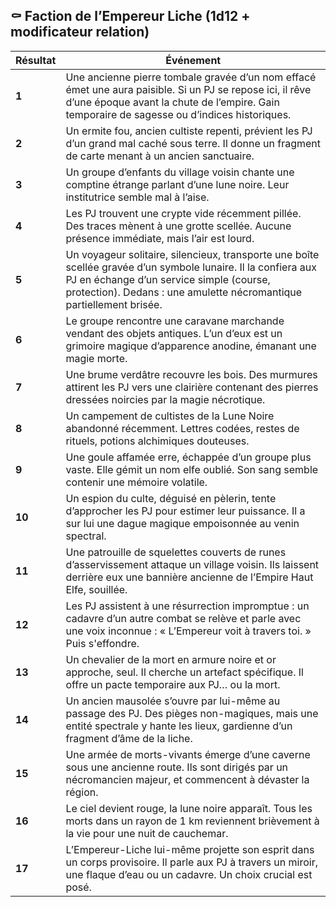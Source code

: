 ## ⚰️ **Faction de l’Empereur Liche** (1d12 + modificateur relation)

| Résultat | Événement                                                                                                                                                                                                                         |
| -------- | --------------------------------------------------------------------------------------------------------------------------------------------------------------------------------------------------------------------------------- |
| **1**    | Une ancienne pierre tombale gravée d’un nom effacé émet une aura paisible. Si un PJ se repose ici, il rêve d’une époque avant la chute de l’empire. Gain temporaire de sagesse ou d’indices historiques.                          |
| **2**    | Un ermite fou, ancien cultiste repenti, prévient les PJ d’un grand mal caché sous terre. Il donne un fragment de carte menant à un ancien sanctuaire.                                                                             |
| **3**    | Un groupe d’enfants du village voisin chante une comptine étrange parlant d’une lune noire. Leur institutrice semble mal à l’aise.                                                                                                |
| **4**    | Les PJ trouvent une crypte vide récemment pillée. Des traces mènent à une grotte scellée. Aucune présence immédiate, mais l’air est lourd.                                                                                        |
| **5**    | Un voyageur solitaire, silencieux, transporte une boîte scellée gravée d’un symbole lunaire. Il la confiera aux PJ en échange d’un service simple (course, protection). Dedans : une amulette nécromantique partiellement brisée. |
| **6**    | Le groupe rencontre une caravane marchande vendant des objets antiques. L’un d’eux est un grimoire magique d’apparence anodine, émanant une magie morte.                                                                          |
| **7**    | Une brume verdâtre recouvre les bois. Des murmures attirent les PJ vers une clairière contenant des pierres dressées noircies par la magie nécrotique.                                                                            |
| **8**    | Un campement de cultistes de la Lune Noire abandonné récemment. Lettres codées, restes de rituels, potions alchimiques douteuses.                                                                                                 |
| **9**    | Une goule affamée erre, échappée d’un groupe plus vaste. Elle gémit un nom elfe oublié. Son sang semble contenir une mémoire volatile.                                                                                            |
| **10**   | Un espion du culte, déguisé en pèlerin, tente d’approcher les PJ pour estimer leur puissance. Il a sur lui une dague magique empoisonnée au venin spectral.                                                                       |
| **11**   | Une patrouille de squelettes couverts de runes d’asservissement attaque un village voisin. Ils laissent derrière eux une bannière ancienne de l’Empire Haut Elfe, souillée.                                                       |
| **12**   | Les PJ assistent à une résurrection impromptue : un cadavre d’un autre combat se relève et parle avec une voix inconnue : « L’Empereur voit à travers toi. » Puis s'effondre.                                                     |
| **13**   | Un chevalier de la mort en armure noire et or approche, seul. Il cherche un artefact spécifique. Il offre un pacte temporaire aux PJ… ou la mort.                                                                                 |
| **14**   | Un ancien mausolée s’ouvre par lui-même au passage des PJ. Des pièges non-magiques, mais une entité spectrale y hante les lieux, gardienne d’un fragment d’âme de la liche.                                                       |
| **15**   | Une armée de morts-vivants émerge d’une caverne sous une ancienne route. Ils sont dirigés par un nécromancien majeur, et commencent à dévaster la région.                                                                         |
| **16**   | Le ciel devient rouge, la lune noire apparaît. Tous les morts dans un rayon de 1 km reviennent brièvement à la vie pour une nuit de cauchemar.                                                                                    |
| **17**   | L’Empereur-Liche lui-même projette son esprit dans un corps provisoire. Il parle aux PJ à travers un miroir, une flaque d’eau ou un cadavre. Un choix crucial est posé.                                                           |






